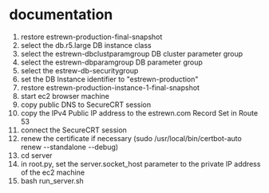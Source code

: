 # documentation

1) restore estrewn-production-final-snapshot
2) select the db.r5.large DB instance class
3) select the estrewn-dbclustparamgroup DB cluster parameter group
4) select the estrewn-dbparamgroup DB parameter group
5) select the estrew-db-securitygroup
6) set the DB Instance identifier to "estrewn-production"
7) restore estrewn-production-instance-1-final-snapshot
8) start ec2 browser machine
9) copy public DNS to SecureCRT session
10) copy the IPv4 Public IP address to the estrewn.com Record Set in Route 53
11) connect the SecureCRT session
12) renew the certificate if necessary (sudo /usr/local/bin/certbot-auto renew --standalone --debug)
13) cd server
14) in root.py, set the server.socket_host parameter to the private IP address of the ec2 machine
15) bash run_server.sh
